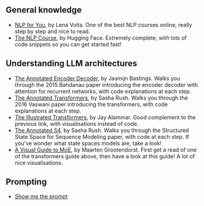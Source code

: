 ## General knowledge
- [NLP for You](https://lena-voita.github.io/nlp_course.html), by Lena Voita. One of the best NLP courses online, really step by step and nice to read.
- [The NLP Course](https://huggingface.co/learn/nlp-course/chapter1/1), by Hugging Face. Extremely complete, with lots of code snippets so you can get started fast!

## Understanding LLM architectures
- [The Annotated Encoder Decoder](https://bastings.github.io/annotated_encoder_decoder/), by Jasmijn Bastings. Walks you through the 2015 Bahdanau paper introducing the encoder decoder with attention for recurrent networks, with code explanations at each step.
- [The Annotated Transformers](https://nlp.seas.harvard.edu/2018/04/03/attention.html), by Sasha Rush. Walks you through the 2016 Vaswani paper introducing the transformers, with code explanations at each step.
- [The Illustrated Transformers](https://jalammar.github.io/illustrated-transformer/), by Jay Alammar. Good complement to the previous link, with visualisations instead of code.
- [The Annotated S4](https://srush.github.io/annotated-s4/), by Sasha Rush. Walks you through the Structured State Space for Sequence Modeling paper, with code at each step. If you've wonder what state spaces models are, take a look!
- [A Visual Guide to MoE](https://newsletter.maartengrootendorst.com/p/a-visual-guide-to-mixture-of-experts), by Maarten Grootendorst. First get a read of one of the transformers guide above, then have a look at this guide! A lot of nice visualisations.

## Prompting
- [Show me the prompt](https://hamel.dev/blog/posts/prompt/)

